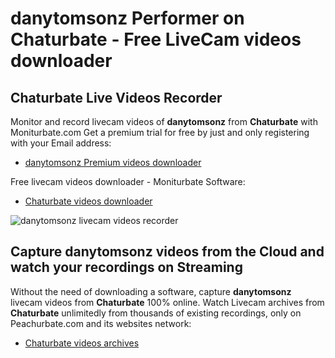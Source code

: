 # danytomsonz Performer on Chaturbate - Free LiveCam videos downloader

## Chaturbate Live Videos Recorder

Monitor and record livecam videos of **danytomsonz** from **Chaturbate** with Moniturbate.com
Get a premium trial for free by just and only registering with your Email address:
* [danytomsonz Premium videos downloader](https://moniturbate.com/request-demo-licence-key.html)

Free livecam videos downloader - Moniturbate Software:
* [Chaturbate videos downloader](https://moniturbate.com/moniturbate-download-software.html)

![danytomsonz livecam videos recorder](https://peachurnet.com/templates/moniturbate-software.png)


## Capture danytomsonz videos from the Cloud and watch your recordings on Streaming

Without the need of downloading a software, capture **danytomsonz** livecam videos from **Chaturbate** 100% online.
Watch Livecam archives from **Chaturbate** unlimitedly from thousands of existing recordings, only on Peachurbate.com and its websites network:
* [Chaturbate videos archives](https://peachurnet.com/)